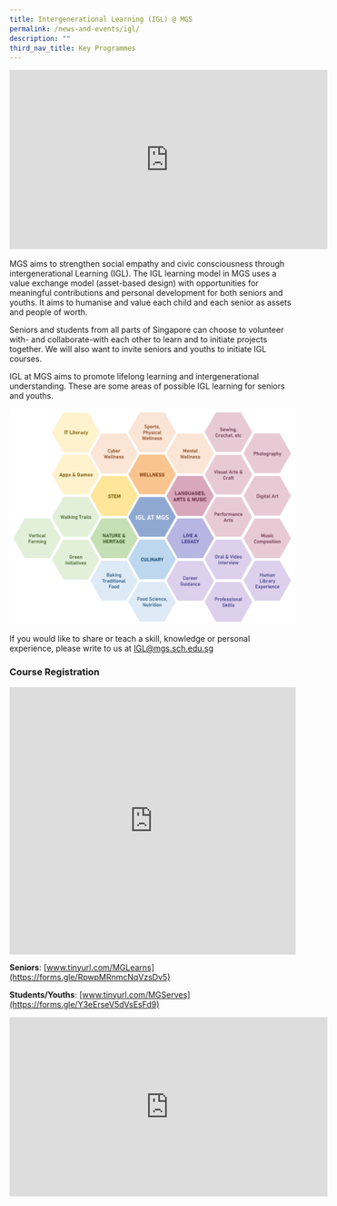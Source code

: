 ```yaml
---
title: Intergenerational Learning (IGL) @ MGS
permalink: /news-and-events/igl/
description: ""
third_nav_title: Key Programmes
---
```

<iframe allowfullscreen="" allow="accelerometer; autoplay; clipboard-write; encrypted-media; gyroscope; picture-in-picture; web-share" frameborder="0" title="YouTube video player" src="https://www.youtube.com/embed/WuBr_i5tkS8?si=VOXwNvmvyywt09Kh" height="315" width="560"></iframe>

MGS aims to strengthen social empathy and civic consciousness through intergenerational Learning (IGL). The IGL learning model in MGS uses a value exchange model (asset-based design) with opportunities for meaningful contributions and personal development for both seniors and youths. It aims to humanise and value each child and each senior as assets and people of worth. 

Seniors and students from all parts of Singapore can choose to volunteer with- and collaborate-with each other to learn and to initiate projects together. We will also want to invite seniors and youths to initiate IGL courses. 

IGL at MGS aims to promote lifelong learning and intergenerational understanding. These are some areas of possible IGL learning for seniors and youths. 

![](/images/Secondary/igl-courses-2023.png)

If you would like to share or teach a skill, knowledge or personal experience, please write to us at [IGL@mgs.sch.edu.sg](mailto:IGL@mgs.sch.edu.sg)


### Course Registration

<div style="width:100%; height:470px">
<iframe allowfullscreen="true" height="100%" width="100%" frameborder="0" src="https://docs.google.com/presentation/d/e/2PACX-1vRw0bQxKhWeVERaN6OQpUld_EKRlCOpP9EgYdN2AAYHymPFef2mXm15hwG60wAeQDf5lq3pgGV2-0Vb/embed?start=true&amp;loop=true&amp;delayms=3000"></iframe>
</div>

**Seniors**: 
[www.tinyurl.com/MGLearns](https://forms.gle/RpwpMRnmcNqVzsDv5)
 
**Students/Youths**: 
[www.tinyurl.com/MGServes](https://forms.gle/Y3eErseV5dVsEsFd9)

<iframe allowfullscreen="" allow="accelerometer; autoplay; clipboard-write; encrypted-media; gyroscope; picture-in-picture; web-share" frameborder="0" title="YouTube video player" src="https://www.youtube.com/embed/5VKvFNIQ9sQ?si=c3Hs79f4h76UAGP9" height="315" width="560"></iframe>